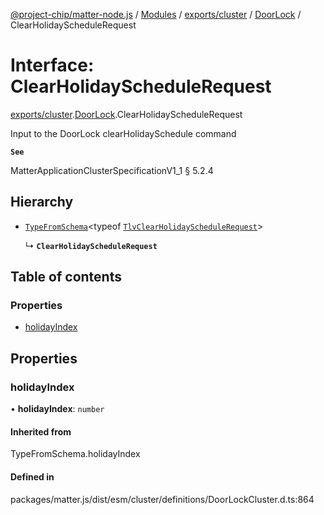 [@project-chip/matter-node.js](../README.md) / [Modules](../modules.md) / [exports/cluster](../modules/exports_cluster.md) / [DoorLock](../modules/exports_cluster.DoorLock.md) / ClearHolidayScheduleRequest

# Interface: ClearHolidayScheduleRequest

[exports/cluster](../modules/exports_cluster.md).[DoorLock](../modules/exports_cluster.DoorLock.md).ClearHolidayScheduleRequest

Input to the DoorLock clearHolidaySchedule command

**`See`**

MatterApplicationClusterSpecificationV1_1 § 5.2.4

## Hierarchy

- [`TypeFromSchema`](../modules/exports_tlv.md#typefromschema)\<typeof [`TlvClearHolidayScheduleRequest`](../modules/exports_cluster.DoorLock.md#tlvclearholidayschedulerequest)\>

  ↳ **`ClearHolidayScheduleRequest`**

## Table of contents

### Properties

- [holidayIndex](exports_cluster.DoorLock.ClearHolidayScheduleRequest.md#holidayindex)

## Properties

### holidayIndex

• **holidayIndex**: `number`

#### Inherited from

TypeFromSchema.holidayIndex

#### Defined in

packages/matter.js/dist/esm/cluster/definitions/DoorLockCluster.d.ts:864
